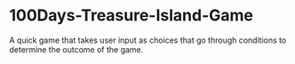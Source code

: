 # 100Days-Treasure-Island-Game
A quick game that takes user input as choices that go through conditions to determine the outcome of the game.
